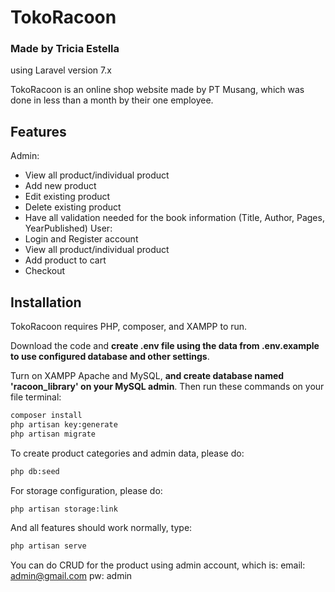 # TokoRacoon
### Made by Tricia Estella
using Laravel version 7.x

TokoRacoon is an online shop website made by PT Musang, which was done in less than a month by their one employee.

## Features
Admin:
- View all product/individual product
- Add new product
- Edit existing product
- Delete existing product
- Have all validation needed for the book information (Title, Author, Pages, YearPublished)
User:
- Login and Register account
- View all product/individual product
- Add product to cart
- Checkout


## Installation

TokoRacoon requires PHP, composer, and XAMPP to run.

Download the code and **create .env file using the data from .env.example to use configured database and other settings**.

Turn on XAMPP Apache and MySQL, **and create database named 'racoon_library' on your MySQL admin**. Then run these commands on your file terminal:

```sh
composer install
php artisan key:generate
php artisan migrate
```

To create product categories and admin data, please do:
```sh
php db:seed
```

For storage configuration, please do:

```sh
php artisan storage:link
```

And all features should work normally, type:

```sh
php artisan serve
```

You can do CRUD for the product using admin account, which is:
email: admin@gmail.com
pw: admin

